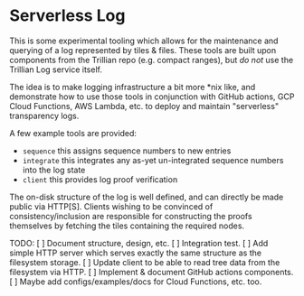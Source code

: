 Serverless Log
===============

This is some experimental tooling which allows for the maintenance and querying
of a log represented by tiles & files. These tools are built upon components
from the Trillian repo (e.g. compact ranges), but *do not* use the Trillian Log
service itself.

The idea is to make logging infrastructure a bit more *nix like, and demonstrate
how to use those tools in conjunction with GitHub actions, GCP Cloud Functions,
AWS Lambda, etc. to deploy and maintain "serverless" transparency logs.

A few example tools are provided:
 - `sequence` this assigns sequence numbers to new entries
 - `integrate` this integrates any as-yet un-integrated sequence numbers into
   the log state
 - `client` this provides log proof verification

The on-disk structure of the log is well defined, and can directly be made
public via HTTP[S]. Clients wishing to be convinced of consistency/inclusion are
responsible for constructing the proofs themselves by fetching the tiles
containing the required nodes.

TODO:
 [ ] Document structure, design, etc.
 [ ] Integration test.
 [ ] Add simple HTTP server which serves exactly the same structure as the filesystem storage.
 [ ] Update client to be able to read tree data from the filesystem via HTTP.
 [ ] Implement & document GitHub actions components.
 [ ] Maybe add configs/examples/docs for Cloud Functions, etc. too.